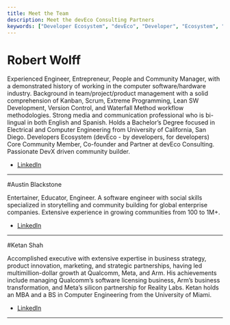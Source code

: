```yaml
---
title: Meet the Team
description: Meet the devEco Consulting Partners
keywords: ["Developer Ecosystem", "devEco", "Developer", "Ecosystem", "Community", "Technical Community"]
---
```


# Robert Wolff

Experienced Engineer, Entrepreneur, People and Community Manager, with a demonstrated history of working in the computer software/hardware industry. Background in team/project/product management with a solid comprehension of Kanban, Scrum, Extreme Programming, Lean SW Development, Version Control, and Waterfall Method workflow methodologies. Strong media and communication professional who is bi-lingual in both English and Spanish. Holds a Bachelor’s Degree focused in Electrical and Computer Engineering from University of California, San Diego. Developers Ecosystem (devEco - by developers, for developers) Core Community Member, Co-founder and Partner at devEco Consulting. Passionate DevX driven community builder.

- [LinkedIn](https://www.linkedin.com/in/fixxxxxxer/)

---

#Austin Blackstone

Entertainer, Educator, Engineer. A software engineer with social skills specialized in storytelling and community building for global enterprise companies. Extensive experience in growing communities from 100 to 1M+.

- [LinkedIn](https://www.linkedin.com/in/austinblackstone/)

---

#Ketan Shah

Accomplished executive with extensive expertise in business strategy, product innovation, marketing, and strategic partnerships, having led multimillion-dollar growth at Qualcomm, Meta, and Arm. His achievements include managing Qualcomm’s software licensing business, Arm’s business transformation, and Meta’s silicon partnership for Reality Labs. Ketan holds an MBA and a BS in Computer Engineering from the University of Miami.

- [LinkedIn](https://www.linkedin.com/in/ketanmshah/)

---